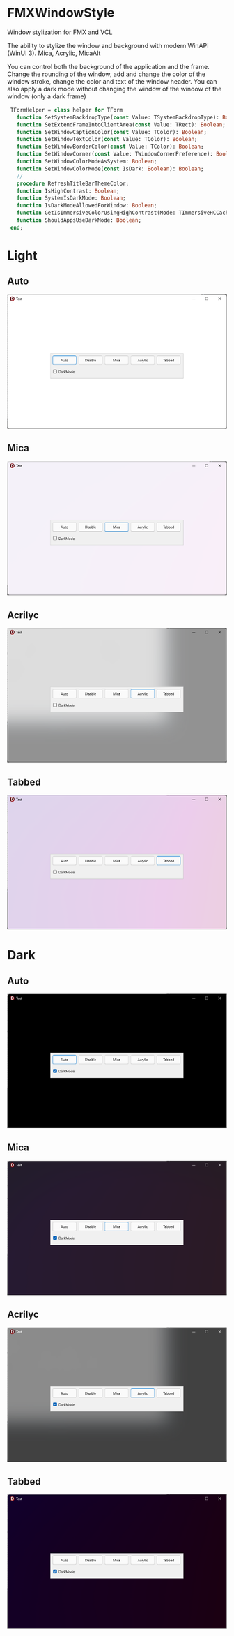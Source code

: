 # FMXWindowStyle
Window stylization for FMX and VCL

The ability to stylize the window and background with modern WinAPI (WinUI 3). Mica, Acrylic, MicaAlt

You can control both the background of the application and the frame. Change the rounding of the window, add and change the color of the window stroke, change the color and text of the window header. You can also apply a dark mode without changing the window of the window of the window (only a dark frame)

 ```pascal
  TFormHelper = class helper for TForm
    function SetSystemBackdropType(const Value: TSystemBackdropType): Boolean;
    function SetExtendFrameIntoClientArea(const Value: TRect): Boolean;
    function SetWindowCaptionColor(const Value: TColor): Boolean;
    function SetWindowTextColor(const Value: TColor): Boolean;
    function SetWindowBorderColor(const Value: TColor): Boolean;
    function SetWindowCorner(const Value: TWindowCornerPreference): Boolean;
    function SetWindowColorModeAsSystem: Boolean;
    function SetWindowColorMode(const IsDark: Boolean): Boolean;
    //
    procedure RefreshTitleBarThemeColor;
    function IsHighContrast: Boolean;
    function SystemIsDarkMode: Boolean;
    function IsDarkModeAllowedForWindow: Boolean;
    function GetIsImmersiveColorUsingHighContrast(Mode: TImmersiveHCCacheMode): Boolean;
    function ShouldAppsUseDarkMode: Boolean;
  end;
```

# Light

## Auto

![Preview](https://github.com/HemulGM/DelphiWindowStyle/blob/main/Media/2024-06-12%20(1).png?raw=true)

## Mica

![Preview](https://github.com/HemulGM/DelphiWindowStyle/blob/main/Media/2024-06-12%20(3).png?raw=true)

## Acrilyc

![Preview](https://github.com/HemulGM/DelphiWindowStyle/blob/main/Media/2024-06-12%20(4).png?raw=true)

## Tabbed

![Preview](https://github.com/HemulGM/DelphiWindowStyle/blob/main/Media/2024-06-12%20(5).png?raw=true)

# Dark

## Auto

![Preview](https://github.com/HemulGM/DelphiWindowStyle/blob/main/Media/2024-06-12%20(9).png?raw=true)

## Mica

![Preview](https://github.com/HemulGM/DelphiWindowStyle/blob/main/Media/2024-06-12%20(8).png?raw=true)

## Acrilyc

![Preview](https://github.com/HemulGM/DelphiWindowStyle/blob/main/Media/2024-06-12%20(7).png?raw=true)

## Tabbed

![Preview](https://github.com/HemulGM/DelphiWindowStyle/blob/main/Media/2024-06-12%20(6).png?raw=true)
